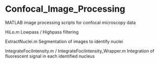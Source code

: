 # Confocal_Image_Processing
MATLAB image processing scripts for confocal microscopy data

HiLo.m
Lowpass / Highpass filtering

ExtractNuclei.m
Segmentation of images to identify nuclei

IntegrateFociIntensity.m / IntegrateFociIntensity_Wrapper.m
Integration of fluorescent signal in each identified nucleus
